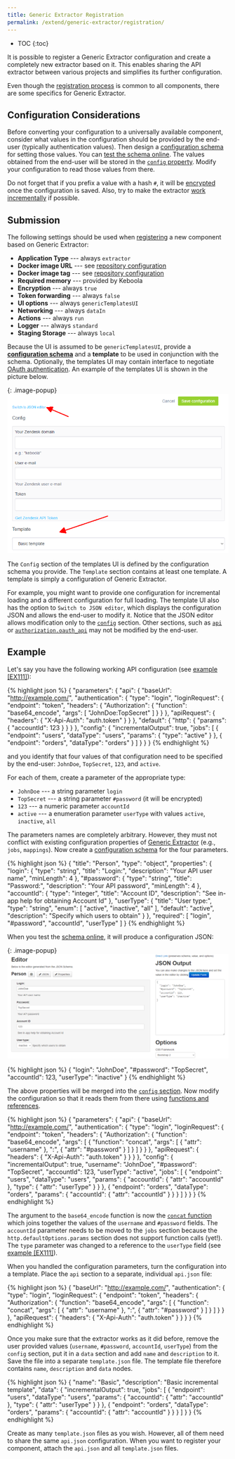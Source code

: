```yaml
---
title: Generic Extractor Registration
permalink: /extend/generic-extractor/registration/
---
```


* TOC
{:toc}

It is possible to register a Generic Extractor configuration and create a
completely new extractor based on it. This enables sharing the API extractor between various
projects and simplifies its further configuration.

Even though the [registration process](https://developers.keboola.com/extend/registration/)
is common to all components, there are some specifics for Generic Extractor.

## Configuration Considerations
Before converting your configuration to a universally available component, consider
what values in the configuration should be provided by the end-user (typically authentication values).
Then design a [configuration schema](/extend/registration/configuration-schema/) for setting
those values. You can [test the schema online](http://jeremydorn.com/json-editor/).
The values obtained from the end-user will be stored in the [`config` property](/extend/generic-extractor/configuration/config/).
Modify your configuration to read those values from there.

Do not forget that if you prefix a value with a hash `#`, it will be
[encrypted](/overview/encryption/) once the configuration is saved.
Also, try to make the extractor [work incrementally](/extend/generic-extractor/incremental/)
if possible.

## Submission
The following settings should be used when [registering](/extend/registration/) a new component
based on Generic Extractor:

- **Application Type** --- always `extractor`
- **Docker image URL** --- see [repository configuration](/extend/registration/#generic-extractor)
- **Docker image tag** --- see [repository configuration](/extend/registration/#generic-extractor)
- **Required memory** --- provided by Keboola
- **Encryption** --- always `true`
- **Token forwarding** --- always `false`
- **UI options** --- always `genericTemplatesUI`
- **Networking** --- always `dataIn`
- **Actions** --- always `run`
- **Logger** --- always `standard`
- **Staging Storage** --- always `local`

Because the UI is assumed to be `genericTemplatesUI`, provide a
[**configuration schema**](/extend/registration/configuration-schema/) and
a **template** to be used in conjunction with the schema.
Optionally, the templates UI may contain interface to negotiate [OAuth authentication](/extend/generic-extractor/configuration/api/authentication/#oauth).
An example of the templates UI is shown in the picture below.

{: .image-popup}
![Screenshot - Generic templates UI](/extend/generic-extractor/template-1.png)

The `Config` section of the templates UI is defined by the configuration schema you provide.
The `Template` section contains at least one template. A template is simply a configuration of
Generic Extractor.

For example, you might want to provide one configuration for incremental loading
and a different configuration for full loading. The template UI also has the option to
`Switch to JSON editor`, which displays the configuration JSON and allows the end-user to modify it.
Notice that the JSON editor allows modification only to the [`config`](/extend/generic-extractor/configuration/config/)
section. Other sections, such as [`api`](/extend/generic-extractor/configuration/api/) or
[`authorization.oauth_api`](/extend/generic-extractor/configuration/api/authentication/#oauth) may not be modified by the end-user.

## Example
Let's say you have the following working API configuration
(see [example [EX111]](https://github.com/keboola/generic-extractor/tree/master/doc/examples/111-templates-example)):

{% highlight json %}
{
    "parameters": {
        "api": {
            "baseUrl": "http://example.com/",
            "authentication": {
                "type": "login",
                "loginRequest": {
                    "endpoint": "token",
                    "headers": {
                        "Authorization": {
                            "function": "base64_encode",
                            "args": [
                                "JohnDoe:TopSecret"
                            ]
                        }
                    }
                },
                "apiRequest": {
                    "headers": {
                        "X-Api-Auth": "auth.token"
                    }
                }
            },
            "default": {
                "http": {
                    "params": {
                        "accountId": 123
                    }
                }
            }
        },
        "config": {
            "incrementalOutput": true,
            "jobs": [
                {
                    "endpoint": "users",
                    "dataType": "users",
                    "params": {
                        "type": "active"
                    }
                },
                {
                    "endpoint": "orders",
                    "dataType": "orders"
                }
            ]
        }
    }
}
{% endhighlight %}

and you identify that four values of that configuration need to be specified by the end-user:
`JohnDoe`, `TopSecret`, `123`, and `active`.

For each of them, create a parameter of the appropriate type:

- `JohnDoe` --- a string parameter `login`
- `TopSecret` --- a string parameter `#password` (it will be encrypted)
- `123` --- a numeric parameter `accountId`
- `active` --- a enumeration parameter `userType` with values `active`, `inactive`, `all`

The parameters names are completely arbitrary. However, they must not conflict with existing
configuration properties of [Generic Extractor](/extend/generic-extractor/configuration/config/) (e.g., `jobs`, `mappings`).
Now create a [configuration schema](/extend/registration/configuration-schema/) for the four parameters.

{% highlight json %}
{
  "title": "Person",
  "type": "object",
  "properties": {
    "login": {
      "type": "string",
      "title": "Login:",
      "description": "Your API user name",
      "minLength": 4
    },
    "#password": {
      "type": "string",
      "title": "Password:",
      "description": "Your API password",
      "minLength": 4
    },
    "accountId": {
      "type": "integer",
      "title": "Account ID",
      "description": "See in-app help for obtaining Account Id"
    },
    "userType": {
      "title": "User type:",
      "type": "string",
      "enum": [
        "active",
        "inactive",
        "all"
      ],
      "default": "active",
      "description": "Specify which users to obtain"
    }
  },
  "required": [
     "login", "#password", "accountId", "userType"
  ]
}
{% endhighlight %}

When you test the [schema online](http://jeremydorn.com/json-editor/), it will produce a
configuration JSON:

{: .image-popup}
![Screenshot - Schema Test](/extend/generic-extractor/schema-test.png)

{% highlight json %}
{
  "login": "JohnDoe",
  "#password": "TopSecret",
  "accountId": 123,
  "userType": "inactive"
}
{% endhighlight %}

The above properties will be merged into the [`config` section](/extend/generic-extractor/configuration/config/). Now
modify the configuration so that it reads them from there using [functions and references](/extend/generic-extractor/functions/).

{% highlight json %}
{
    "parameters": {
        "api": {
            "baseUrl": "http://example.com/",
            "authentication": {
                "type": "login",
                "loginRequest": {
                    "endpoint": "token",
                    "headers": {
                        "Authorization": {
                            "function": "base64_encode",
                            "args": [
                                {
                                    "function": "concat",
                                    "args": [
                                        {
                                            "attr": "username"
                                        },
                                        ":",
                                        {
                                            "attr": "#password"
                                        }
                                    ]
                                }
                            ]
                        }
                    }
                },
                "apiRequest": {
                    "headers": {
                        "X-Api-Auth": "auth.token"
                    }
                }
            }
        },
        "config": {
            "incrementalOutput": true,
            "username": "JohnDoe",
            "#password": "TopSecret",
            "accountId": 123,
            "userType": "active",
            "jobs": [
                {
                    "endpoint": "users",
                    "dataType": "users",
                    "params": {
                        "accountId": {
                            "attr": "accountId"
                        },
                        "type": {
                            "attr": "userType"
                        }
                    }
                },
                {
                    "endpoint": "orders",
                    "dataType": "orders",
                    "params": {
                        "accountId": {
                            "attr": "accountId"
                        }
                    }
                }
            ]
        }
    }
}
{% endhighlight %}

The argument to the `base64_encode` function is now the
[`concat` function](/extend/generic-extractor/functions/#concat) which joins together the
values of the `username` and `#password` fields. The `accountId` parameter needs to be moved to the
`jobs` section because the `http.defaultOptions.params` section does not support function calls (yet!).
The `type` parameter was changed to a reference to the `userType` field
(see [example [EX111]](https://github.com/keboola/generic-extractor/tree/master/doc/examples/111-templates-example)).

When you handled the configuration parameters, turn the configuration into a template. Place
the `api` section to a separate, individual `api.json` file:

{% highlight json %}
{
    "baseUrl": "http://example.com/",
    "authentication": {
        "type": "login",
        "loginRequest": {
            "endpoint": "token",
            "headers": {
                "Authorization": {
                    "function": "base64_encode",
                    "args": [
                        {
                            "function": "concat",
                            "args": [
                                {
                                    "attr": "username"
                                },
                                ":",
                                {
                                    "attr": "#password"
                                }
                            ]
                        }
                    ]
                }
            }
        },
        "apiRequest": {
            "headers": {
                "X-Api-Auth": "auth.token"
            }
        }
    }
}
{% endhighlight %}

Once you make sure that the extractor works as it did before,
remove the user provided values (`username`, `#password`, `accountId`, `userType`) from
the `config` section, put it in a `data` section and add `name` and `description` to it.
Save the file into a separate `template.json` file. The template file therefore contains
`name`, `description` and `data` nodes.

{% highlight json %}
{
    "name": "Basic",
    "description": "Basic incremental template",
    "data": {
        "incrementalOutput": true,
        "jobs": [
            {
                "endpoint": "users",
                "dataType": "users",
                "params": {
                    "accountId": {
                        "attr": "accountId"
                    },
                    "type": {
                        "attr": "userType"
                    }
                }
            },
            {
                "endpoint": "orders",
                "dataType": "orders",
                "params": {
                    "accountId": {
                        "attr": "accountId"
                    }
                }
            }
        ]
    }
}
{% endhighlight %}

Create as many `template.json` files as you wish. However, all of them need to share the same `api.json`
configuration. When you want to register your component, attach the `api.json` and all `template.json` files.
